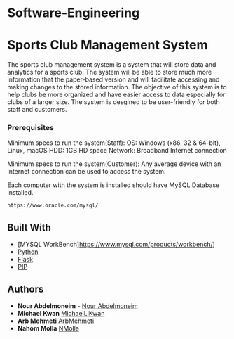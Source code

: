# Software-Engineering
# Sports Club Management System
The sports club management system is a system that will store data and analytics for a sports club. The system will be able to store much more information that the paper-based version and will facilitate accessing and making changes to the stored information. The objective of this system is to help clubs be more organized and have easier access to data especially for clubs of a larger size. The system is desgined to be user-friendly for both staff and customers.  


### Prerequisites
Minimum specs to run the system(Staff):
OS: Windows (x86, 32 & 64-bit), Linux, macOS
HDD: 1GB HD space
Network: Broadband Internet connection

Minimum specs to run the system(Customer):
Any average device with an internet connection can be used to access the system.

Each computer with the system is installed should have MySQL Database installed.

```bash
https://www.oracle.com/mysql/
```


## Built With

* [MYSQL WorkBench]https://www.mysql.com/products/workbench/)
* [Python](https://www.python.org/) 
* [Flask](https://flask.palletsprojects.com/en/1.1.x/) 
* [PIP](https://pypi.org/project/pip/) 


 

## Authors

* **Nour Abdelmoneim** - [Nour Abdelmoneim](https://github.com/NourAbdelmoneim)
* **Michael Kwan**  [MichaelLiKwan](https://github.com/MichaelLiKwan)
* **Arb Mehmeti** [ArbMehmeti](https://github.com/ArbMehmeti)
* **Nahom Molla** [NMolla](https://github.com/NMolla)



